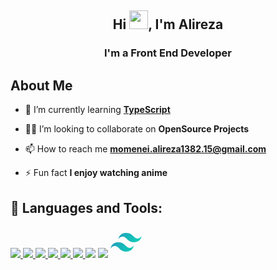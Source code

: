 <h2 align="center">Hi <img src="https://raw.githubusercontent.com/MartinHeinz/MartinHeinz/master/wave.gif" width="30px">, I'm Alireza</h2>
<h3 align="center">I'm a Front End Developer</h3>


## About Me



- 🌱 I’m currently learning **[TypeScript](https://www.typescriptlang.org)**

- 👨‍💻 I’m looking to collaborate on **OpenSource Projects**

- 📫 How to reach me **momenei.alireza1382.15@gmail.com**

- ⚡ Fun fact **I enjoy watching anime**

## 🚀 Languages and Tools:

<p align="left"> 
    <a href="https://developer.mozilla.org/en-US/docs/Web/JavaScript" target="_blank"> <img src="https://img.icons8.com/color/48/000000/javascript.png"/> </a> 
    <a href="https://www.w3.org/html/" target="_blank"> <img src="https://img.icons8.com/color/48/000000/html-5.png"/> </a> 
    <a href="https://www.w3schools.com/css/" target="_blank"> <img src="https://img.icons8.com/color/48/000000/css3.png"/> </a> 
    <a href="https://getbootstrap.com" target="_blank"> <img src="https://img.icons8.com/color/48/000000/bootstrap.png"/> </a> 
    <a href="https://firebase.google.com/" target="_blank"> <img src="https://img.icons8.com/color/48/000000/firebase.png"/> </a> 
    <a href="https://git-scm.com/" target="_blank"> <img src="https://img.icons8.com/color/48/000000/git.png"/> </a> 
    <a href="https://v3.vuejs.org/" target="_blank"> <img src="https://img.icons8.com/color/48/000000/vue-js.png"/></a> 
    <a href="https://sass-lang.com/" target="_blank"> <img src="https://img.icons8.com/color/48/000000/sass.png"/></a> 
    <a href="https://tailwindcss.com/" target="_blank"><svg width="50px" height="50px" viewBox="0 0 256 154" version="1.1" xmlns="http://www.w3.org/2000/svg" xmlns:xlink="http://www.w3.org/1999/xlink" preserveAspectRatio="xMidYMid">
    <defs>
        <linearGradient x1="-2.77777778%" y1="32%" x2="100%" y2="67.5555556%" id="linearGradient-1">
            <stop stop-color="#2298BD" offset="0%"></stop>
            <stop stop-color="#0ED7B5" offset="100%"></stop>
        </linearGradient>
    </defs>
    <g>
        <path d="M128,-1.0658141e-14 C93.8666667,-1.0658141e-14 72.5333333,17.0666667 64,51.2 C76.8,34.1333333 91.7333333,27.7333333 108.8,32 C118.537481,34.4343704 125.497363,41.4985481 133.201067,49.3184 C145.750756,62.0567704 160.275437,76.8 192,76.8 C226.133333,76.8 247.466667,59.7333333 256,25.6 C243.2,42.6666667 228.266667,49.0666667 211.2,44.8 C201.462519,42.3656296 194.502637,35.3014519 186.798933,27.4816 C174.249244,14.7432296 159.724563,-1.0658141e-14 128,-1.0658141e-14 Z M64,76.8 C29.8666667,76.8 8.53333333,93.8666667 0,128 C12.8,110.933333 27.7333333,104.533333 44.8,108.8 C54.5374815,111.23437 61.497363,118.298548 69.2010667,126.1184 C81.7507556,138.85677 96.275437,153.6 128,153.6 C162.133333,153.6 183.466667,136.533333 192,102.4 C179.2,119.466667 164.266667,125.866667 147.2,121.6 C137.462519,119.16563 130.502637,112.101452 122.798933,104.2816 C110.249244,91.5432296 95.724563,76.8 64,76.8 Z" fill="url(#linearGradient-1)"></path>
    </g>
</svg>
</a> 
</p>


